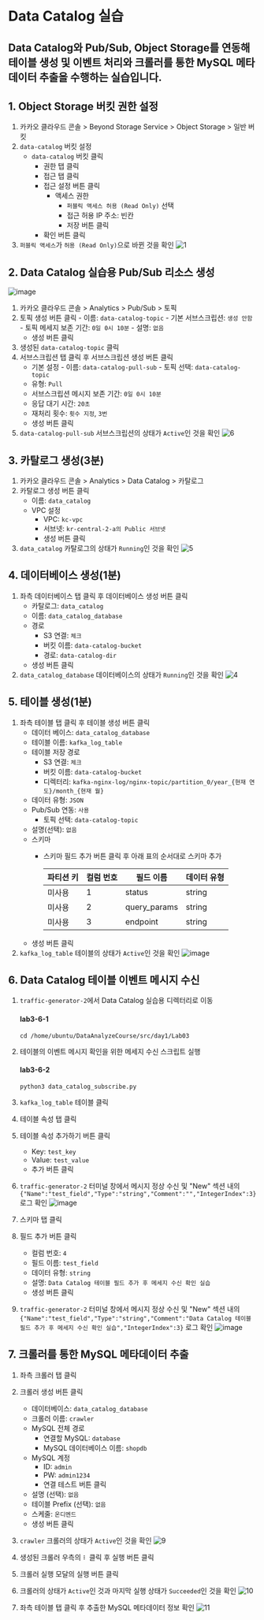 # Data Catalog 실습

Data Catalog와 Pub/Sub, Object Storage를 연동해 테이블 생성 및 이벤트 처리와 크롤러를 통한 MySQL 메타데이터 추출을 수행하는 실습입니다.
---

## 1. Object Storage 버킷 권한 설정
1. 카카오 클라우드 콘솔 > Beyond Storage Service > Object Storage > 일반 버킷
2. `data-catalog` 버킷 설정
      - `data-catalog` 버킷 클릭
         - 권한 탭 클릭
         - 접근 탭 클릭
         - 접근 설정 버튼 클릭
            - 액세스 권한
               - `퍼블릭 액세스 허용 (Read Only)` 선택
               - 접근 허용 IP 주소: 빈칸
               - 저장 버튼 클릭
         - 확인 버튼 클릭
3. `퍼블릭 액세스`가 `허용 (Read Only)`으로 바뀐 것을 확인
![1](https://github.com/user-attachments/assets/dade13de-cdd4-42f9-a1a6-0795281e093b)


## 2. Data Catalog 실습용 Pub/Sub 리소스 생성
![image](https://github.com/user-attachments/assets/6fde6a89-5c5a-4153-8512-6dca577d59c9)

1. 카카오 클라우드 콘솔 > Analytics > Pub/Sub > 토픽
2. 토픽 생성 버튼 클릭
        - 이름: `data-catalog-topic`
        - 기본 서브스크립션: `생성 안함`
        - 토픽 메세지 보존 기간: `0일 0시 10분`
        - 설명: `없음`
    - 생성 버튼 클릭
3. 생성된 `data-catalog-topic` 클릭
4. 서브스크립션 탭 클릭 후 서브스크립션 생성 버튼 클릭
      - 기본 설정
            - 이름: `data-catalog-pull-sub`
            - 토픽 선택: `data-catalog-topic`
      - 유형: `Pull`
      - 서브스크립션 메시지 보존 기간: `0일 0시 10분`
      - 응답 대기 시간: `20초`
      - 재처리 횟수: `횟수 지정`, `3번`
      - 생성 버튼 클릭
6. `data-catalog-pull-sub` 서브스크립션의 상태가 `Active`인 것을 확인
![6](https://github.com/user-attachments/assets/53d27a38-a405-4e55-98d4-8ea6750ee6bb)


## 3. 카탈로그 생성(3분)
1. 카카오 클라우드 콘솔 > Analytics > Data Catalog > 카탈로그
2. 카탈로그 생성 버튼 클릭
   - 이름: `data_catalog`
   - VPC 설정
      - VPC: `kc-vpc`
      - 서브넷: `kr-central-2-a의 Public 서브넷`
      - 생성 버튼 클릭
3. `data_catalog` 카탈로그의 상태가 `Running`인 것을 확인
![5](https://github.com/user-attachments/assets/e77c7b14-c637-483f-9ac4-a7227d80b858)


## 4. 데이터베이스 생성(1분)
1. 좌측 데이터베이스 탭 클릭 후 데이터베이스 생성 버튼 클릭
   - 카탈로그: `data_catalog`
   - 이름: `data_catalog_database`
   - 경로
      - S3 연결: `체크`
      - 버킷 이름: `data-catalog-bucket`
      - 경로: `data-catalog-dir`
   - 생성 버튼 클릭
2. `data_catalog_database` 데이터베이스의 상태가 `Running`인 것을 확인
![4](https://github.com/user-attachments/assets/3c5a51b9-e0b4-4979-8ebd-d961c71a79e0)


## 5. 테이블 생성(1분)
1. 좌측 테이블 탭 클릭 후 테이블 생성 버튼 클릭  
   - 데이터 베이스: `data_catalog_database`  
   - 테이블 이름: `kafka_log_table`  
   - 테이블 저장 경로  
      - S3 연결: `체크`  
      - 버킷 이름: `data-catalog-bucket`  
      - 디렉터리: `kafka-nginx-log/nginx-topic/partition_0/year_{현재 연도}/month_{현재 월}`  
   - 데이터 유형: `JSON`  
   - Pub/Sub 연동: `사용`  
      - 토픽 선택: `data-catalog-topic`  
   - 설명(선택): `없음`  
   - 스키마  
      - 스키마 필드 추가 버튼 클릭 후 아래 표의 순서대로 스키마 추가
      
        | 파티션 키 | 컬럼 번호 | 필드 이름     | 데이터 유형 |
        |----------|----------|--------------|------------|
        | 미사용   | 1        | status       | string     |
        | 미사용   | 2        | query_params | string     |
        | 미사용   | 3        | endpoint     | string     |
   - 생성 버튼 클릭
2. `kafka_log_table` 테이블의 상태가 `Active`인 것을 확인
![image](https://github.com/user-attachments/assets/966a8c56-0803-4a5c-935c-330e243b9c35)


## 6. Data Catalog 테이블 이벤트 메시지 수신
1. `traffic-generator-2`에서 Data Catalog 실습용 디렉터리로 이동

      #### lab3-6-1
      
      ```
      cd /home/ubuntu/DataAnalyzeCourse/src/day1/Lab03
      ```

2. 테이블의 이벤트 메시지 확인을 위한 메세지 수신 스크립트 실행
      
      #### lab3-6-2
      
      ```
      python3 data_catalog_subscribe.py
      ```

3. `kafka_log_table` 테이블 클릭
4. 테이블 속성 탭 클릭
5. 테이블 속성 추가하기 버튼 클릭
      - Key: `test_key`
      - Value: `test_value`
      - 추가 버튼 클릭
6. `traffic-generator-2` 터미널 창에서 메시지 정상 수신 및 "New" 섹션 내의 `{"Name":"test_field","Type":"string","Comment":"","IntegerIndex":3}` 로그 확인
![image](https://github.com/user-attachments/assets/d97c438e-702c-43e7-8ede-a3c49655eb64)

7. 스키마 탭 클릭
8. 필드 추가 버튼 클릭
      - 컬럼 번호: `4`
      - 필드 이름: `test_field`
      - 데이터 유형: `string`
      - 설명: `Data Catalog 테이블 필드 추가 후 메세지 수신 확인 실습`
      - 생성 버튼 클릭
9. `traffic-generator-2` 터미널 창에서 메시지 정상 수신 및 "New" 섹션 내의 `{"Name":"test_field","Type":"string","Comment":"Data Catalog 테이블 필드 추가 후 메세지 수신 확인 실습","IntegerIndex":3}` 로그 확인
![image](https://github.com/user-attachments/assets/a2d2c575-ab4c-439b-b71a-42940a7333d5)


## 7. 크롤러를 통한 MySQL 메타데이터 추출
1. 좌측 크롤러 탭 클릭
2. 크롤러 생성 버튼 클릭
    - 데이터베이스: `data_catalog_database`
    - 크롤러 이름: `crawler`
    - MySQL 전체 경로
        - 연결할 MySQL: `database`
        - MySQL 데이터베이스 이름: `shopdb`
    - MySQL 계정
        - ID: `admin`
        - PW: `admin1234`
        - 연결 테스트 버튼 클릭
    - 설명 (선택): `없음`
    - 테이블 Prefix (선택): `없음`
    - 스케줄: `온디멘드`
    - 생성 버튼 클릭
3. `crawler` 크롤러의 상태가 `Active`인 것을 확인
![9](https://github.com/user-attachments/assets/81b05580-e439-4095-b898-8d6bcfe86b85)

4. 생성된 크롤러 우측의 `⠇` 클릭 후 실행 버튼 클릭
5. 크롤러 실행 모달의 실행 버튼 클릭
6. 크롤러의 상태가 `Active`인 것과 마지막 실행 상태가 `Succeeded`인 것을 확인 
![10](https://github.com/user-attachments/assets/9c471534-bc50-4b73-b1b4-be3c2f217fc0)

7. 좌측 테이블 탭 클릭 후 추출한 MySQL 메타데이터 정보 확인
![11](https://github.com/user-attachments/assets/0a2e267a-6d4b-4a4f-ad47-0d24ed712e40)

